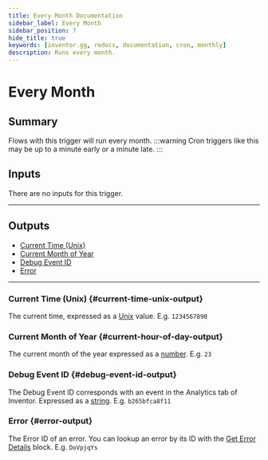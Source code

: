 ```yaml
---
title: Every Month Documentation
sidebar_label: Every Month
sidebar_position: 7
hide_title: true
keywords: [inventor.gg, redocs, documentation, cron, monthly]
description: Runs every month.
---
```

# Every Month
## Summary
Flows with this trigger will run every month.
:::warning
    Cron triggers like this may be up to a minute early or a minute late.
:::

## Inputs
There are no inputs for this trigger.
___
## Outputs
- [Current Time (Unix)](#current-time-unix-output)
- [Current Month of Year](#current-hour-of-day-output)
- [Debug Event ID](#debug-event-id-output)
- [Error](#error-output)
___
### Current Time (Unix) {#current-time-unix-output}
The current time, expressed as a [Unix](/inventor-reference/types/number/unix/) value. E.g. `1234567890`

### Current Month of Year {#current-hour-of-day-output}
The current month of the year expressed as a [number](/inventor-reference/types/number). E.g. `23`

### Debug Event ID {#debug-event-id-output}
The Debug Event ID corresponds with an event in the Analytics tab of Inventor. Expressed as a [string](/inventor-reference/types/string). E.g. `b265bfca8f11`

### Error {#error-output}
The Error ID of an error. You can lookup an error by its ID with the [Get Error Details](/inventor-reference/blocks/get-error-details) block. E.g. `DoVpjqYs`